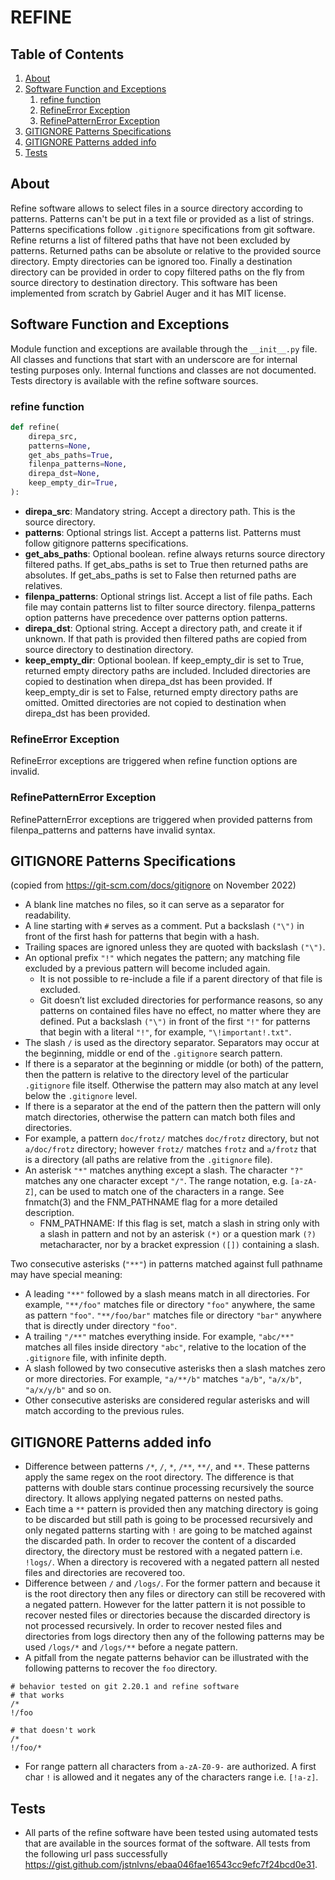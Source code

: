 # REFINE

## Table of Contents
1. [About](#about)
1. [Software Function and Exceptions](#software-function-and-exceptions)
    1. [refine function](#refine-function)
    1. [RefineError Exception](#refineerror-exception)
    1. [RefinePatternError Exception](#refinepatternerror-exception)
1. [GITIGNORE Patterns Specifications](#gitignore-patterns-specifications)
1. [GITIGNORE Patterns added info](#gitignore-patterns-added-info)
1. [Tests](#tests)

## About
Refine software allows to select files in a source directory according to patterns. Patterns can't be put in a text file or provided as a list of strings. Patterns specifications follow `.gitignore` specifications from git software. Refine returns a list of filtered paths that have not been excluded by patterns. Returned paths can be absolute or relative to the provided source directory. Empty directories can be ignored too. Finally a destination directory can be provided in order to copy filtered paths on the fly from source directory to destination directory. This software has been implemented from scratch by Gabriel Auger and it has MIT license.

## Software Function and Exceptions
Module function and exceptions are available through the `__init__.py` file. All classes and functions that start with an underscore are for internal testing purposes only. Internal functions and classes are not documented. Tests directory is available with the refine software sources.

### refine function

```python
def refine(
	direpa_src, 
	patterns=None, 
	get_abs_paths=True,
	filenpa_patterns=None,
	direpa_dst=None,
	keep_empty_dir=True,
):
```
- **direpa_src**: Mandatory string. Accept a directory path. This is the source directory.
- **patterns**: Optional strings list. Accept a patterns list. Patterns must follow gitignore patterns specifications.
- **get_abs_paths**: Optional boolean. refine always returns source directory filtered paths. If get_abs_paths is set to True then returned paths are absolutes. If get_abs_paths is set to False then returned paths are relatives.
- **filenpa_patterns**: Optional strings list. Accept a list of file paths. Each file may contain patterns list to filter source directory. filenpa_patterns option patterns have precedence over patterns option patterns.
- **direpa_dst**: Optional string. Accept a directory path, and create it if unknown. If that path is provided then filtered paths are copied from source directory to destination directory.
- **keep_empty_dir**: Optional boolean. If keep_empty_dir is set to True, returned empty directory paths are included. Included directories are copied to destination when direpa_dst has been provided. If keep_empty_dir is set to False, returned empty directory paths are omitted. Omitted directories are not copied to destination when direpa_dst has been provided.

### RefineError Exception
RefineError exceptions are triggered when refine function options are invalid.

### RefinePatternError Exception
RefinePatternError exceptions are triggered when provided patterns from filenpa_patterns and patterns have invalid syntax.

## GITIGNORE Patterns Specifications 
(copied from https://git-scm.com/docs/gitignore on November 2022)  
- A blank line matches no files, so it can serve as a separator for readability.
- A line starting with `#` serves as a comment. Put a backslash `("\")` in front of the first hash for patterns that begin with a hash.
- Trailing spaces are ignored unless they are quoted with backslash `("\")`.
- An optional prefix `"!"` which negates the pattern; any matching file excluded by a previous pattern will become included again. 
    - It is not possible to re-include a file if a parent directory of that file is excluded. 
    - Git doesn’t list excluded directories for performance reasons, so any patterns on contained files have no effect, no matter where they are defined. Put a backslash `("\")` in front of the first `"!"` for patterns that begin with a literal `"!"`, for example, `"\!important!.txt"`.
- The slash `/` is used as the directory separator. Separators may occur at the beginning, middle or end of the `.gitignore` search pattern.
- If there is a separator at the beginning or middle (or both) of the pattern, then the pattern is relative to the directory level of the particular `.gitignore` file itself. Otherwise the pattern may also match at any level below the `.gitignore` level.
- If there is a separator at the end of the pattern then the pattern will only match directories, otherwise the pattern can match both files and directories.
- For example, a pattern `doc/frotz/` matches `doc/frotz` directory, but not `a/doc/frotz` directory; however `frotz/` matches `frotz` and `a/frotz` that is a directory (all paths are relative from the `.gitignore` file).
- An asterisk `"*"` matches anything except a slash. The character `"?"` matches any one character except `"/"`. The range notation, e.g. `[a-zA-Z]`, can be used to match one of the characters in a range. See fnmatch(3) and the FNM_PATHNAME flag for a more detailed description.
    - FNM_PATHNAME: If this flag is set, match a slash in string only with a slash in pattern and not by an asterisk `(*)` or a question mark `(?)` metacharacter, nor by a bracket expression `([])` containing a slash.

Two consecutive asterisks (`"**"`) in patterns matched against full pathname may have special meaning:  
- A leading `"**"` followed by a slash means match in all directories. For example, `"**/foo"` matches file or directory `"foo"` anywhere, the same as pattern `"foo"`. `"**/foo/bar"` matches file or directory `"bar"` anywhere that is directly under directory `"foo"`.
- A trailing `"/**"` matches everything inside. For example, `"abc/**"` matches all files inside directory `"abc"`, relative to the location of the `.gitignore` file, with infinite depth.
- A slash followed by two consecutive asterisks then a slash matches zero or more directories. For example, `"a/**/b"` matches `"a/b"`, `"a/x/b"`, `"a/x/y/b"` and so on.
- Other consecutive asterisks are considered regular asterisks and will match according to the previous rules.

## GITIGNORE Patterns added info
- Difference between patterns `/*`, `/`, `*`, `/**`, `**/`, and `**`. These patterns apply the same regex on the root directory. The difference is that patterns with double stars continue processing recursively the source directory. It allows applying negated patterns on nested paths.
- Each time a `**` pattern is provided then any matching directory is going to be discarded but still path is going to be processed recursively and only negated patterns starting with `!` are going to be matched against the discarded path. In order to recover the content of a discarded directory, the directory must be restored with a negated pattern i.e. `!logs/`. When a directory is recovered with a negated pattern all nested files and directories are recovered too.
- Difference between `/` and `/logs/`. For the former pattern and because it is the root directory then any files or directory can still be recovered with a negated pattern. However for the latter pattern it is not possible to recover nested files or directories because the discarded directory is not processed recursively. In order to recover nested files and directories from logs directory then any of the following patterns may be used `/logs/*` and `/logs/**` before a negate pattern.
- A pitfall from the negate patterns behavior can be illustrated with the following patterns to recover the `foo` directory.  
```shell
# behavior tested on git 2.20.1 and refine software
# that works
/*
!/foo

# that doesn't work
/*
!/foo/*
```
- For range pattern all characters from `a-zA-Z0-9-` are authorized. A first char `!` is allowed and it negates any of the characters range i.e. `[!a-z]`.

## Tests
- All parts of the refine software have been tested using automated tests that are available in the sources format of the software. All tests from the following url pass successfully https://gist.github.com/jstnlvns/ebaa046fae16543cc9efc7f24bcd0e31.
